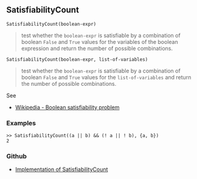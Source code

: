 ## SatisfiabilityCount

```
SatisfiabilityCount(boolean-expr)
```

> test whether the `boolean-expr` is satisfiable by a combination of boolean `False` and `True` values for the  variables of the boolean expression and return the number of possible combinations.

```
SatisfiabilityCount(boolean-expr, list-of-variables)
```

> test whether the `boolean-expr` is satisfiable by a combination of boolean `False` and `True` values for the `list-of-variables` and return the number of possible combinations.


See
* [Wikipedia - Boolean satisfiability problem](https://en.wikipedia.org/wiki/Boolean_satisfiability_problem)

### Examples

```
>> SatisfiabilityCount((a || b) && (! a || ! b), {a, b})
2
```

### Github

* [Implementation of SatisfiabilityCount](https://github.com/axkr/symja_android_library/blob/master/symja_android_library/matheclipse-core/src/main/java/org/matheclipse/core/builtin/BooleanFunctions.java#L3653) 
